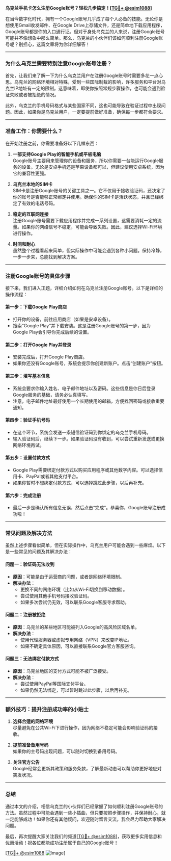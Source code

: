 **乌克兰手机卡怎么注册Google账号？轻松几步搞定！[[TG💪+ @esim1088](https://t.me/s/esim1088)]**

在当今数字化时代，拥有一个Google账号几乎成了每个人必备的技能。无论你是想使用Gmail收发邮件、在Google Drive上存储文件，还是简单地下载应用程序，Google账号都是你的入口通行证。但对于身处乌克兰的人来说，注册Google账号可能并不像想象中那么简单。那么，乌克兰的小伙伴们该如何顺利注册Google账号呢？别担心，这篇文章将为你详细解答！

---

### **为什么乌克兰需要特别注意Google账号注册？**

首先，让我们来了解一下为什么乌克兰用户在注册Google账号时需要多花一点心思。乌克兰的网络环境相对特殊，受到一些国际制裁的影响，许多服务和平台对乌克兰IP地址有一定的限制。这意味着，即使你按照常规步骤操作，也可能会遇到验证失败或者被拒绝的情况。

此外，乌克兰的手机号码格式与某些国家不同，这也可能导致在验证过程中出现问题。因此，如果你是乌克兰用户，一定要提前做好准备，确保每一步都符合要求。

---

### **准备工作：你需要什么？**

在开始注册之前，你需要准备好以下几样东西：

1. **一部支持Google Play的智能手机或平板电脑**  
   Google账号主要用来管理你的设备和服务，所以你需要一台能运行Google服务的设备。无论是安卓手机还是苹果设备都可以，但建议使用安卓系统，因为它的兼容性更强。

2. **乌克兰本地的SIM卡**  
   SIM卡是注册Google账号的关键工具之一。它不仅用于接收验证码，还决定了你的账号是否能够正常绑定并使用。确保你的SIM卡是活跃状态，并且已经绑定了有效的电话号码。

3. **稳定的互联网连接**  
   注册Google账号需要下载应用程序并完成一系列设置，这需要消耗一定的流量。如果你的网络信号不稳定，可能会导致失败。因此，建议选择Wi-Fi环境进行操作。

4. **时间和耐心**  
   虽然整个过程看起来简单，但实际操作中可能会遇到各种小问题。保持冷静，一步一步来，总能找到解决方案。

---

### **注册Google账号的具体步骤**

接下来，我们进入正题，详细介绍如何在乌克兰注册Google账号。以下是详细的操作流程：

#### **第一步：下载Google Play商店**
- 打开你的设备，前往应用商店（如果是安卓设备）。
- 搜索“Google Play”并下载安装。这是注册Google账号的第一步，因为Google Play会引导你完成后续的设置。

#### **第二步：打开Google Play并登录**
- 安装完成后，打开Google Play商店。
- 如果你还没有Google账号，系统会提示你创建新账户。点击“创建账户”按钮。

#### **第三步：填写基本信息**
- 系统会要求你输入姓名、电子邮件地址以及密码。这些信息是你日后登录Google服务的基础，请务必认真填写。
- 注意，电子邮件地址最好使用一个长期使用的邮箱，方便找回密码或接收重要通知。

#### **第四步：验证手机号码**
- 在这个环节，系统会发送一条短信验证码到你绑定的乌克兰手机号码。
- 输入验证码后，继续下一步。如果验证码没有收到，可以尝试重新发送或更换网络环境再试。

#### **第五步：设置付款方式**
- Google Play需要绑定付款方式以购买应用程序或其他数字内容。可以选择信用卡、PayPal或者其他支付平台。
- 如果你暂时不想绑定付款方式，可以选择跳过此步骤，以后再补充。

#### **第六步：完成注册**
- 最后一步是确认所有信息无误，然后点击“完成”。恭喜你，Google账号注册成功啦！

---

### **常见问题及解决方法**

虽然上述步骤看似简单，但在实际操作中，乌克兰用户可能会遇到一些麻烦。以下是一些常见的问题及其解决办法：

#### **问题一：验证码无法收到**
- **原因**：可能是由于运营商的问题，或者是网络环境限制。
- **解决办法**：
  - 更换不同的网络环境（比如从Wi-Fi切换到移动数据）。
  - 尝试使用其他手机号码接收验证码。
  - 如果多次尝试仍无效，可以联系Google客服寻求帮助。

#### **问题二：注册被拒绝**
- **原因**：乌克兰的某些地区可能被列入Google的高风险区域名单。
- **解决办法**：
  - 使用代理服务器或虚拟专用网络（VPN）来改变IP地址。
  - 如果不确定具体原因，可以直接联系Google官方客服咨询。

#### **问题三：无法绑定付款方式**
- **原因**：乌克兰地区的支付方式可能不被广泛接受。
- **解决办法**：
  - 尝试使用PayPal等国际支付平台。
  - 如果仍然无法绑定，可以暂时跳过此步骤，以后再补充。

---

### **额外技巧：提升注册成功率的小贴士**

1. **选择合适的网络环境**  
   尽量避免在公共Wi-Fi下进行操作，因为网络不稳定可能会影响验证码的接收。

2. **提前准备备用号码**  
   如果你的主号码出现问题，可以随时切换到备用号码。

3. **关注官方公告**  
   Google经常会更新其政策和服务条款，了解最新动态可以帮助你更好地应对突发状况。

---

### **总结**

通过本文的介绍，相信乌克兰的小伙伴们已经掌握了如何顺利注册Google账号的方法。虽然过程中可能会遇到一些小插曲，但只要按照步骤操作，并保持耐心，就一定能够成功！如果你还有其他疑问，欢迎随时留言交流，我会尽力帮助大家解决问题。

最后，再次提醒大家关注我们的频道[[TG💪+ @esim1088](https://t.me/s/esim1088)]，获取更多实用信息和优惠活动！祝各位都能成功注册属于自己的Google账号！

[[TG💪+ @esim1088](https://t.me/s/esim1088) ![Image](https://i.postimg.cc/4NQfJmqS/Snipaste-2025-05-13-00-14-12.png)]